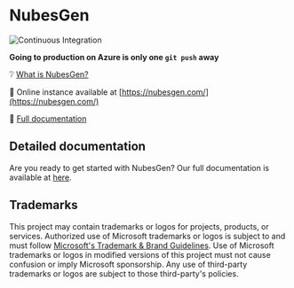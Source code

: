 # NubesGen
![Continuous Integration](https://github.com/microsoft/NubesGen/workflows/Continuous%20Integration/badge.svg)

__Going to production on Azure is only one `git push` away__

❔ [What is NubesGen?](docs/what-is-nubesgen.md)

🎉 Online instance available at [https://nubesgen.com/](https://nubesgen.com/)

📖 [Full documentation](docs/README.md)

## Detailed documentation

Are you ready to get started with NubesGen? Our full documentation is available at [here](docs/README.md).

## Trademarks

This project may contain trademarks or logos for projects, products, or services. Authorized use of Microsoft
trademarks or logos is subject to and must follow
[Microsoft's Trademark & Brand Guidelines](https://www.microsoft.com/en-us/legal/intellectualproperty/trademarks/usage/general).
Use of Microsoft trademarks or logos in modified versions of this project must not cause confusion or imply Microsoft sponsorship.
Any use of third-party trademarks or logos are subject to those third-party's policies.
